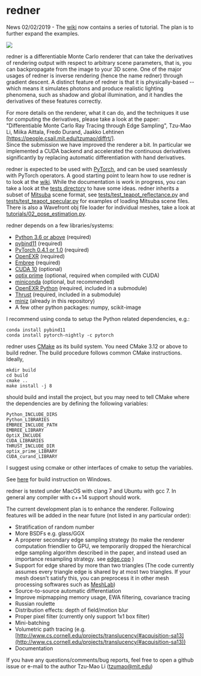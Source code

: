 # redner

News 02/02/2019 - The [wiki](https://github.com/BachiLi/redner/wiki) now contains a series of tutorial. The plan is to further expand the examples.

![](https://people.csail.mit.edu/tzumao/diffrt/teaser.jpg)

redner is a differentiable Monte Carlo renderer that can take the derivatives of rendering output with respect to arbitrary 
scene parameters, that is, you can backpropagate from the image to your 3D scene. One of the major usages of redner is inverse rendering (hence the name redner) through gradient descent. A distinct feature of redner is that it is physically-based -- which means it simulates photons and produce realistic lighting phenomena, such as shadow and global illumination, and it handles the derivatives of these features correctly.

For more details on the renderer, what it can do, and the techniques it use for computing the derivatives, please
take a look at the paper:
"Differentiable Monte Carlo Ray Tracing through Edge Sampling", Tzu-Mao Li, Miika Aittala, Fredo Durand, Jaakko Lehtinen
[https://people.csail.mit.edu/tzumao/diffrt/].  
Since the submission we have improved the renderer a bit. In particular we implemented a CUDA backend and accelerated
the continuous derivatives significantly by replacing automatic differentiation with hand derivatives.

redner is expected to be used with [PyTorch](https://pytorch.org/), and can be used seamlessly with PyTorch operators. A good starting point to learn how to use redner is to look at the [wiki](https://github.com/BachiLi/redner/wiki).
While the documentation is work in progress, you can take a look at the [tests directory](tests) to have some ideas.
redner inherits a subset of [Mitsuba](http://www.mitsuba-renderer.org) scene format,
see [tests/test_teapot_reflectance.py](https://github.com/BachiLi/redner/blob/master/tests/test_teapot_reflectance.py) and [tests/test_teapot_specular.py](https://github.com/BachiLi/redner/blob/master/tests/test_teapot_specular.py) for examples of loading Mitsuba scene files. There is also a Wavefront obj file loader for individual meshes, take a look at [tutorials/02_pose_estimation.py](https://github.com/BachiLi/redner/blob/master/tutorials/02_pose_estimation.py).

redner depends on a few libraries/systems:
- [Python 3.6 or above](https://www.python.org) (required)
- [pybind11](https://github.com/pybind/pybind11) (required)
- [PyTorch 0.4.1 or 1.0](https://pytorch.org) (required)
- [OpenEXR](https://github.com/openexr/openexr) (required)
- [Embree](https://embree.github.io) (required)
- [CUDA 10](https://developer.nvidia.com/cuda-downloads) (optional)
- [optix prime](https://developer.nvidia.com/optix) (optional, required when compiled with CUDA)
- [miniconda](https://conda.io/miniconda.html) (optional, but recommended)
- [OpenEXR Python](https://github.com/jamesbowman/openexrpython) (required, included in a submodule)
- [Thrust](https://thrust.github.io) (required, included in a submodule)
- [miniz](https://github.com/richgel999/miniz) (already in this repository)
- A few other python packages: numpy, scikit-image

I recommend using conda to setup the Python related dependencies, e.g.:
```
conda install pybind11
conda install pytorch-nightly -c pytorch
```

redner uses [CMake](https://cmake.org) as its build system. You need CMake 3.12 or above to build redner.
The build procedure follows common CMake instructions.
Ideally,
```
mkdir build
cd build
cmake ..
make install -j 8
```
should build and install the project, but you may need to tell CMake where the dependencies are by defining
the following variables:
```
Python_INCLUDE_DIRS
Python_LIBRARIES
EMBREE_INCLUDE_PATH
EMBREE_LIBRARY
OptiX_INCLUDE
CUDA_LIBRARIES
THRUST_INCLUDE_DIR
optix_prime_LIBRARY
CUDA_curand_LIBRARY
```
I suggest using ccmake or other interfaces of cmake to setup the variables.

See [here](https://github.com/BachiLi/redner/pull/11) for build instruction on Windows.

redner is tested under MacOS with clang 7 and Ubuntu with gcc 7. In general any compiler with c++14 support should work.

The current development plan is to enhance the renderer. Following features will be added in the near future (not listed in any particular order):
- Stratification of random number
- More BSDFs e.g. glass/GGX
- A properer secondary edge sampling strategy 
  (to make the renderer computation friendlier to GPU, we temporarily dropped the hierarchical edge sampling algorithm described in the paper, and instead used an importance resampling strategy.
   see [edge.cpp](https://github.com/BachiLi/redner/blob/master/edge.cpp) )
- Support for edge shared by more than two triangles
  (The code currently assumes every triangle edge is shared by at most two triangles.
   If your mesh doesn't satisfy this, you can preprocess it in other mesh processing softwares such as [MeshLab](http://www.meshlab.net))
- Source-to-source automatic differentiation
- Improve mipmapping memory usage, EWA filtering, covariance tracing
- Russian roulette
- Distribution effects: depth of field/motion blur
- Proper pixel filter (currently only support 1x1 box filter)
- Mini-batching
- Volumetric path tracing (e.g. [http://www.cs.cornell.edu/projects/translucency/#acquisition-sa13](http://www.cs.cornell.edu/projects/translucency/#acquisition-sa13))
- Documentation

If you have any questions/comments/bug reports, feel free to open a github issue or e-mail to the author
Tzu-Mao Li (tzumao@mit.edu)
